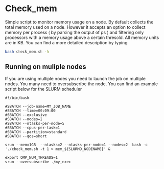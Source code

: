 # Check_mem 
Simple script to monitor memory usage on a node. By default collects the total memory used on a node. However it accepts an option to collect memory per process ( by parsing the output of ps ) and filtering only processors with a memory usage above a certain thresold. All memory units are in KB.
You can find a more detailed description by typing 
```bash 
bash check_mem.sh -h
```
## Running on muliple nodes 
If you are using multiple nodes you need to launch the job on multiple nodes. You many need to oversubscribe the node. You can find an example script below for the SLURM scheduler

```
#!/bin/bash

#SBATCH --job-name=MY_JOB_NAME
#SBATCH --time=00:09:00
#SBATCH --exclusive
#SBATCH --nodes=2
#SBATCH --ntasks-per-node=5
#SBATCH --cpus-per-task=1
#SBATCH --partition=standard
#SBATCH --qos=short

srun --mem=1GB  --ntasks=2 --ntasks-per-node=1 --nodes=2  bash -c './check_mem.sh -t 1 > mem_${SLURMD_NODENAME}' &

export OMP_NUM_THREADS=1
srun --oversubscribe ./my_exec

```

